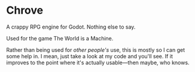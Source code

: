 # Chrove

A crappy RPG engine for Godot. Nothing else to say.

Used for the game The World is a Machine.

Rather than being used for _other people's_ use, this is mostly
so I can get some help in. I mean, just take a look at my code and you'll see.
If it improves to the point where it's actually usable—then maybe, who knows.
